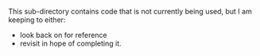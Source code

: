 This sub-directory contains code that is not currently being used, but I am keeping to either:

- look back on for reference
- revisit in hope of completing it.
